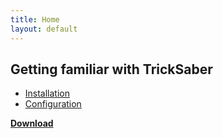 ```yaml
---
title: Home
layout: default
---
```

## Getting familiar with TrickSaber

- [Installation](Installation)
- [Configuration](Configuration)

**[Download](https://github.com/ToniMacaroni/TrickSaber/releases)**